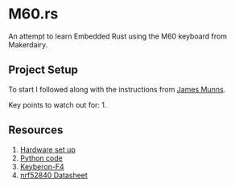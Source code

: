 # M60.rs 

An attempt to learn Embedded Rust using the M60 keyboard from Makerdairy.

## Project Setup
To start I followed along with the instructions from [James Munns](https://github.com/jamesmunns/m60-keyboard).

Key points to watch out for:
1. 


## Resources
1. [Hardware set up](https://wiki.makerdiary.com/m60/developer_guide/hardware/)
1. [Python code](https://github.com/makerdiary/python-keyboard)
1. [Keyberon-F4](https://github.com/TeXitoi/keyberon-f4/blob/master/src/main.rs)
1. [nrf52840 Datasheet](https://infocenter.nordicsemi.com/pdf/nRF52840_PS_v1.1.pdf)

